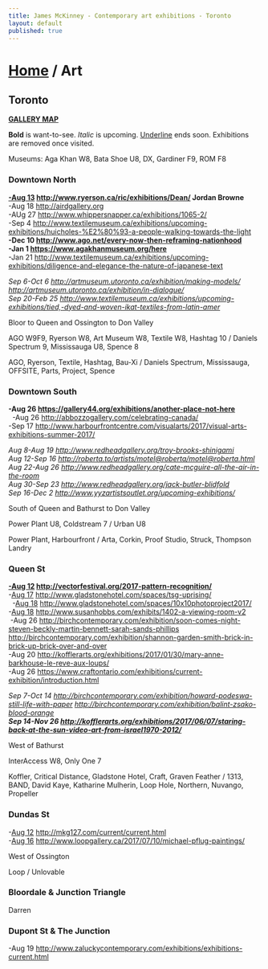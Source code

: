 ```yaml
---
title: James McKinney - Contemporary art exhibitions - Toronto
layout: default
published: true
---
```


# [Home](/) / Art

## Toronto

**[GALLERY MAP](https://www.google.com/maps/d/u/0/edit?mid=1sMiga7vQsqWdqEVQCqHsxjX2jeU)**

<span class="glyphicon glyphicon-info-sign" aria-hidden="true"></span> <strong>Bold</strong> is want-to-see. <em>Italic</em> is upcoming. <u>Underline</u> ends soon. Exhibitions are removed once visited.

<span class="glyphicon glyphicon-calendar" aria-hidden="true"></span> <span class="glyphicon glyphicon-time" aria-hidden="true"></span> Museums: Aga Khan W8, Bata Shoe U8, DX, Gardiner F9, ROM F8

### Downtown North

**<u>-Aug 13</u> <http://www.ryerson.ca/ric/exhibitions/Dean/> Jordan Browne**  
-Aug 18 <http://airdgallery.org>  
-AUg 27 <http://www.whippersnapper.ca/exhibitions/1065-2/>  
-Sep 4 <http://www.textilemuseum.ca/exhibitions/upcoming-exhibitions/huicholes-%E2%80%93-a-people-walking-towards-the-light>  
**-Dec 10 <http://www.ago.net/every-now-then-reframing-nationhood>**  
**-Jan 1 <https://www.agakhanmuseum.org/here>**  
-Jan 21 <http://www.textilemuseum.ca/exhibitions/upcoming-exhibitions/diligence-and-elegance-the-nature-of-japanese-text>  

_Sep 6-Oct 6 <http://artmuseum.utoronto.ca/exhibition/making-models/> <http://artmuseum.utoronto.ca/exhibition/in-dialogue/>_  
_Sep 20-Feb 25 <http://www.textilemuseum.ca/exhibitions/upcoming-exhibitions/tied,-dyed-and-woven-ikat-textiles-from-latin-amer>_  

<span class="glyphicon glyphicon-info-sign" aria-hidden="true"></span> Bloor to Queen and Ossington to Don Valley

<span class="glyphicon glyphicon-time" aria-hidden="true"></span> AGO W9F9, Ryerson W8, Art Museum W8, Textile W8, Hashtag 10 / Daniels Spectrum 9, Mississauga U8, Spence 8

<span class="glyphicon glyphicon-calendar" aria-hidden="true"></span> AGO, Ryerson, Textile, Hashtag, Bau-Xi / Daniels Spectrum, Mississauga, OFFSITE, Parts, Project, Spence

### Downtown South

**-Aug 26 <https://gallery44.org/exhibitions/another-place-not-here>**  
  -Aug 26 <http://abbozzogallery.com/celebrating-canada/>  
-Sep 17 <http://www.harbourfrontcentre.com/visualarts/2017/visual-arts-exhibitions-summer-2017/>  

_Aug 8-Aug 19 <http://www.redheadgallery.org/troy-brooks-shinigami>_  
_Aug 12-Sep 16 <http://roberta.to/artists/motel@roberta/motel@roberta.html>_  
_Aug 22-Aug 26 <http://www.redheadgallery.org/cate-mcguire-all-the-air-in-the-room>_  
_Aug 30-Sep 23 <http://www.redheadgallery.org/jack-butler-blidfold>_  
_Sep 16-Dec 2 <http://www.yyzartistsoutlet.org/upcoming-exhibitions/>_  

<span class="glyphicon glyphicon-info-sign" aria-hidden="true"></span> South of Queen and Bathurst to Don Valley

<span class="glyphicon glyphicon-time" aria-hidden="true"></span> Power Plant U8, Coldstream 7 / Urban U8

<span class="glyphicon glyphicon-calendar" aria-hidden="true"></span> Power Plant, Harbourfront / Arta, Corkin, Proof Studio, Struck, Thompson Landry

### Queen St

**<u>-Aug 12</u> <http://vectorfestival.org/2017-pattern-recognition/>**  
-<u>Aug 17</u> <http://www.gladstonehotel.com/spaces/tsg-uprising/>  
  -<u>Aug 18</u> <http://www.gladstonehotel.com/spaces/10x10photoproject2017/>  
-<u>Aug 18</u> <http://www.susanhobbs.com/exhibits/1402-a-viewing-room-v2>  
  -Aug 26 <http://birchcontemporary.com/exhibition/soon-comes-night-steven-beckly-martin-bennett-sarah-sands-phillips> <http://birchcontemporary.com/exhibition/shannon-garden-smith-brick-in-brick-up-brick-over-and-over>  
-Aug 20 <http://kofflerarts.org/exhibitions/2017/01/30/mary-anne-barkhouse-le-reve-aux-loups/>  
-Aug 26 <https://www.craftontario.com/exhibitions/current-exhibition/introduction.html>  

_Sep 7-Oct 14 <http://birchcontemporary.com/exhibition/howard-podeswa-still-life-with-paper> <http://birchcontemporary.com/exhibition/balint-zsako-blood-orange>_  
_**Sep 14-Nov 26 <http://kofflerarts.org/exhibitions/2017/06/07/staring-back-at-the-sun-video-art-from-israel1970-2012/>**_  

<span class="glyphicon glyphicon-info-sign" aria-hidden="true"></span> West of Bathurst

<span class="glyphicon glyphicon-time" aria-hidden="true"></span> InterAccess W8, Only One 7

<span class="glyphicon glyphicon-calendar" aria-hidden="true"></span> Koffler, Critical Distance, Gladstone Hotel, Craft, Graven Feather / 1313, BAND, David Kaye, Katharine Mulherin, Loop Hole, Northern, Nuvango, Propeller

### Dundas St

-<u>Aug 12</u> <http://mkg127.com/current/current.html>  
-<u>Aug 16</u> <http://www.loopgallery.ca/2017/07/10/michael-pflug-paintings/>  

<span class="glyphicon glyphicon-info-sign" aria-hidden="true"></span> West of Ossington

<span class="glyphicon glyphicon-calendar" aria-hidden="true"></span> Loop / Unlovable

### Bloordale & Junction Triangle

<span class="glyphicon glyphicon-calendar" aria-hidden="true"></span> Darren

### Dupont St & The Junction

-Aug 19 <http://www.zaluckycontemporary.com/exhibitions/exhibitions-current.html>  
